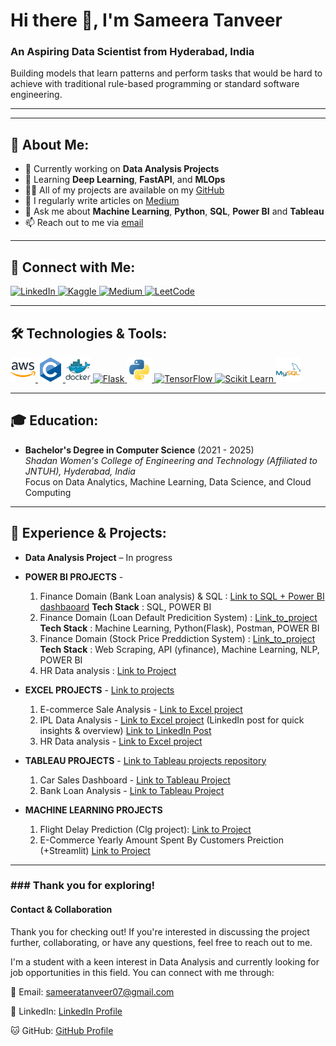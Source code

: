 # Hi there 👋, I'm **Sameera Tanveer**  
### An Aspiring Data Scientist from Hyderabad, India
Building models that learn patterns and perform tasks that would be hard to achieve with traditional rule-based programming or standard software engineering.

---

---

## 🚀 About Me:
- 🔭 Currently working on **Data Analysis Projects**
- 🌱 Learning **Deep Learning**, **FastAPI**, and **MLOps**
- 👨‍💻 All of my projects are available on my [GitHub](https://github.com/sameeratanveer)
- 📝 I regularly write articles on [Medium](https://medium.com/@sameeratanveer07)
- 💬 Ask me about **Machine Learning**, **Python**, **SQL**, **Power BI** and **Tableau**
- 📫 Reach out to me via [email](mailto:sameeratanveer07@gmail.com)

---

## 📣 Connect with Me:
<p align="left">
  <a href="https://linkedin.com/in/sameera-tanveer-b52366296" target="_blank">
    <img src="https://raw.githubusercontent.com/rahuldkjain/github-profile-readme-generator/master/src/images/icons/Social/linked-in-alt.svg" alt="LinkedIn" height="30" width="40" />
  </a>
  <a href="https://kaggle.com/sameeratanveer" target="_blank">
    <img src="https://raw.githubusercontent.com/rahuldkjain/github-profile-readme-generator/master/src/images/icons/Social/kaggle.svg" alt="Kaggle" height="30" width="40" />
  </a>
  <a href="https://medium.com/@sameeratanveer07" target="_blank">
    <img src="https://raw.githubusercontent.com/rahuldkjain/github-profile-readme-generator/master/src/images/icons/Social/medium.svg" alt="Medium" height="30" width="40" />
  </a>
  <a href="https://www.leetcode.com/sameeratanveer07" target="_blank">
    <img src="https://raw.githubusercontent.com/rahuldkjain/github-profile-readme-generator/master/src/images/icons/Social/leet-code.svg" alt="LeetCode" height="30" width="40" />
  </a>
</p>

---

## 🛠️ Technologies & Tools:
<p align="left">
  <a href="https://aws.amazon.com" target="_blank">
    <img src="https://raw.githubusercontent.com/devicons/devicon/master/icons/amazonwebservices/amazonwebservices-original-wordmark.svg" alt="AWS" width="40" height="40" />
  </a>
  <a href="https://www.cprogramming.com/" target="_blank">
    <img src="https://raw.githubusercontent.com/devicons/devicon/master/icons/c/c-original.svg" alt="C" width="40" height="40" />
  </a>
  <a href="https://www.docker.com/" target="_blank">
    <img src="https://raw.githubusercontent.com/devicons/devicon/master/icons/docker/docker-original-wordmark.svg" alt="Docker" width="40" height="40" />
  </a>
  <a href="https://flask.palletsprojects.com/" target="_blank">
    <img src="https://www.vectorlogo.zone/logos/pocoo_flask/pocoo_flask-icon.svg" alt="Flask" width="40" height="40" />
  </a>
  <a href="https://www.python.org" target="_blank">
    <img src="https://raw.githubusercontent.com/devicons/devicon/master/icons/python/python-original.svg" alt="Python" width="40" height="40" />
  </a>
  <a href="https://www.tensorflow.org" target="_blank">
    <img src="https://www.vectorlogo.zone/logos/tensorflow/tensorflow-icon.svg" alt="TensorFlow" width="40" height="40" />
  </a>
  <a href="https://scikit-learn.org/" target="_blank">
    <img src="https://upload.wikimedia.org/wikipedia/commons/0/05/Scikit_learn_logo_small.svg" alt="Scikit Learn" width="40" height="40" />
  </a>
  <a href="https://www.mysql.com/" target="_blank">
    <img src="https://raw.githubusercontent.com/devicons/devicon/master/icons/mysql/mysql-original-wordmark.svg" alt="MySQL" width="40" height="40" />
  </a>
</p>

---

## 🎓 Education:
- **Bachelor's Degree in Computer Science** (2021 - 2025)  
  *Shadan Women's College of Engineering and Technology (Affiliated to JNTUH), Hyderabad, India*  
  Focus on Data Analytics, Machine Learning, Data Science, and Cloud Computing

---

## 💼 Experience & Projects:
- **Data Analysis Project** – In progress
- **POWER BI PROJECTS** -
  1. Finance Domain (Bank Loan analysis) & SQL : [Link to SQL + Power BI dashbaoard](https://github.com/sameeratanveer/Finance_Data_Analysis_Projects/tree/main/P1_Bank_Loan_Data_Analysis)
     **Tech Stack** : SQL, POWER BI 
  2. Finance Domain (Loan Default Predicition System) : [Link_to_project](https://github.com/sameeratanveer/Finance_Data_Analysis_Projects/tree/main/P2_Loan-default-analysis-%26-prediction-project)
     **Tech Stack** : Machine Learning, Python(Flask), Postman, POWER BI
  3. Finance Domain (Stock Price Preddiction System) : [Link_to_project](https://github.com/sameeratanveer/Finance_Data_Analysis_Projects/tree/main/P3_Stock_Price_Prediction_System)
     **Tech Stack** : Web Scraping, API (yfinance), Machine Learning, NLP, POWER BI
  4. HR Data analysis : [Link to Project](https://github.com/sameeratanveer/powerbi_projects/tree/main/P1_HR_Data_Analytics_Project)
     
- **EXCEL PROJECTS** - [Link to projects](https://github.com/sameeratanveer/Excel-Projects-Portfolio)
  1. E-commerce Sale Analysis - [Link to Excel project](https://github.com/sameeratanveer/Excel-Projects-Portfolio/tree/main/P1_ECOMMERCE_SALES_ANALYSIS)
  2. IPL Data Analysis - [Link to Excel project](https://github.com/sameeratanveer/Excel-Projects-Portfolio/tree/main/P2_IPL_Data_Analysis_Dashboard)
     (LinkedIn post for quick insights & overview) [Link to LinkedIn Post](https://www.linkedin.com/feed/update/urn:li:activity:7305382896834420736/)
  3. HR Data analysis - [Link to Excel project](https://github.com/sameeratanveer/Excel-Projects-Portfolio/tree/main/P3_HR_Data_Analysis_Dashboard)
     
- **TABLEAU PROJECTS** - [Link to Tableau projects repository](https://github.com/sameeratanveer/tableau-projects)
  1. Car Sales Dashboard - [Link to Tableau Project](https://github.com/sameeratanveer/tableau-projects/tree/main/Learning-Project-1-Car-Sales-Dashboard)
  2. Bank Loan Analysis - [Link to Tableau Project](https://github.com/sameeratanveer/tableau-projects/tree/main/Project-3-Bank-Loan-Analysis-Report)

- **MACHINE LEARNING PROJECTS**
  1. Flight Delay Prediction (Clg project): [Link to Project](https://github.com/sameeratanveer/Flight-Delay-Prediction)
  2. E-Commerce Yearly Amount Spent By Customers Preiction (+Streamlit) [Link to Project](https://github.com/sameeratanveer/E-commerce-yearly-amount-spent-prediction-streamlit-web)




---

### ### Thank you for exploring!
#### Contact & Collaboration
Thank you for checking out! If you're interested in discussing the project further, collaborating, or have any questions, feel free to reach out to me.

I'm a student with a keen interest in Data Analysis and currently looking for job opportunities in this field. You can connect with me through:

📧 Email: [sameeratanveer07@gmail.com](mailto:sameeratanveer07@gmail.com)

💼 LinkedIn: [LinkedIn Profile](https://www.linkedin.com/in/sameera-tanveer-b52366296)

🐱 GitHub: [GitHub Profile](https://github.com/sameeratanveer)
